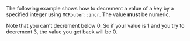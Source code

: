 The following example shows how to decrement a value of a key by a specified integer using `MCRouter::incr`. The value **must** be numeric.

Note that you can't decrement below 0. So if your value is 1 and you try to decrement 3, the value you get back will be 0. 
